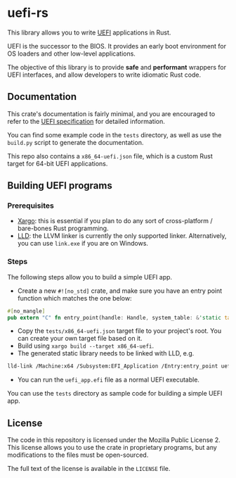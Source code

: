 # uefi-rs
This library allows you to write [UEFI][uefi] applications in Rust.

UEFI is the successor to the BIOS. It provides an early boot environment for OS loaders
and other low-level applications.

The objective of this library is to provide **safe** and **performant** wrappers for UEFI
interfaces, and allow developers to write idiomatic Rust code.

[uefi]: https://en.wikipedia.org/wiki/Unified_Extensible_Firmware_Interface

## Documentation
This crate's documentation is fairly minimal, and you are encouraged to refer to
the [UEFI specification][spec] for detailed information.

You can find some example code in the `tests` directory,
as well as use the `build.py` script to generate the documentation.

This repo also contains a `x86_64-uefi.json` file, which is
a custom Rust target for 64-bit UEFI applications.

[spec]: http://www.uefi.org/specifications

## Building UEFI programs
### Prerequisites
- [Xargo](https://github.com/japaric/xargo): this is essential if you plan to do any sort of cross-platform / bare-bones Rust programming.
- [LLD](https://lld.llvm.org/): the LLVM linker is currently the only supported linker.
  Alternatively, you can use `link.exe` if you are on Windows.

### Steps
The following steps allow you to build a simple UEFI app.
- Create a new `#![no_std]` crate, and make sure you have an entry point function which matches the one below:
```rust
#[no_mangle]
pub extern "C" fn entry_point(handle: Handle, system_table: &'static table::SystemTable) -> Status;
```
- Copy the `tests/x86_64-uefi.json` target file to your project's root. You can create your own target file based on it.
- Build using `xargo build --target x86_64-uefi`.
- The generated static library needs to be linked with LLD, e.g.
```sh
lld-link /Machine:x64 /Subsystem:EFI_Application /Entry:entry_point uefi_app.lib /Out:uefi_app.efi
```
- You can run the `uefi_app.efi` file as a normal UEFI executable.

You can use the `tests` directory as sample code for building a simple UEFI app.

## License
The code in this repository is licensed under the Mozilla Public License 2. This license allows you to use the crate in proprietary programs, but any modifications to the files must be open-sourced.

The full text of the license is available in the `LICENSE` file.
